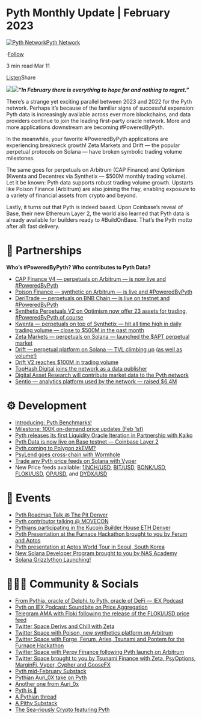 Pyth Monthly Update | February 2023
===================================

[![Pyth Network](https://miro.medium.com/v2/resize:fill:88:88/1*rdK3rHcWpkge6BRQRIwBjA.jpeg)](/?source=post_page-----2260b3b4b8fc--------------------------------)[Pyth Network](/?source=post_page-----2260b3b4b8fc--------------------------------)

·[Follow](https://medium.com/m/signin?actionUrl=https%3A%2F%2Fmedium.com%2F_%2Fsubscribe%2Fuser%2Ff55fccc0ad62&operation=register&redirect=https%3A%2F%2Fpythnetwork.medium.com%2Fpyth-monthly-update-february-2023-2260b3b4b8fc&user=Pyth+Network&userId=f55fccc0ad62&source=post_page-f55fccc0ad62----2260b3b4b8fc---------------------post_header-----------)

3 min read·Mar 11

[Listen](https://medium.com/m/signin?actionUrl=https%3A%2F%2Fmedium.com%2Fplans%3Fdimension%3Dpost_audio_button%26postId%3D2260b3b4b8fc&operation=register&redirect=https%3A%2F%2Fpythnetwork.medium.com%2Fpyth-monthly-update-february-2023-2260b3b4b8fc&source=-----2260b3b4b8fc---------------------post_audio_button-----------)Share

![](https://miro.medium.com/v2/resize:fit:1400/1*okRB9x8iiLSGb6iK5egleQ.gif)![](https://miro.medium.com/v2/resize:fit:1400/1*2nDTglwiDsY_rzsjBqd0QA.jpeg)***“In February there is everything to hope for and nothing to regret.”***

There’s a strange yet exciting parallel between 2023 and 2022 for the Pyth network. Perhaps it’s because of the familiar signs of successful expansion: Pyth data is increasingly available across ever more blockchains, and data providers continue to join the leading first-party oracle network. More and more applications downstream are becoming #PoweredByPyth.

In the meanwhile, your favorite #PoweredByPyth applications are experiencing breakneck growth! Zeta Markets and Drift — the popular perpetual protocols on Solana — have broken symbolic trading volume milestones.

The same goes for perpetuals on Arbitrum (CAP Finance) and Optimism (Kwenta and Decentrex via Synthetix — $500M monthly trading volume). Let it be known: Pyth data supports robust trading volume growth. Upstarts like Poison Finance (Arbitrum) are also joining the fray, enabling exposure to a variety of financial assets from crypto and beyond.

Lastly, it turns out that Pyth is indeed based. Upon Coinbase’s reveal of Base, their new Ethereum Layer 2, the world also learned that Pyth data is already available for builders ready to #BuildOnBase. That’s the Pyth motto after all: fast delivery.

🤝 Partnerships
==============

**Who’s #PoweredByPyth? Who contributes to Pyth Data?**

* [CAP Finance V4 — perpetuals on Arbitrum — is now live and #PoweredByPyth](https://twitter.com/PythNetwork/status/1628129517284823051)
* [Poison Finance — synthetic on Arbitrum — is live and #PoweredByPyth](https://twitter.com/PythNetwork/status/1627669554989240322)
* [DeriTrade — perpetuals on BNB Chain — is live on testnet and #PoweredByPyth](https://twitter.com/PythNetwork/status/1626262881615376385)
* [Synthetix Perpetuals V2 on Optimism now offer 23 assets for trading, #PoweredByPyth of course](https://twitter.com/PythNetwork/status/1623726855537717248)
* [Kwenta — perpetuals on top of Synthetix — hit all time high in daily trading volume — close to $500M in the past month](https://twitter.com/Kwenta_io/status/1629236872856895489/photo/1)
* [Zeta Markets — perpetuals on Solana — launched the $APT perpetual market](https://twitter.com/PythNetwork/status/1623671681863786499)
* [Drift — perpetual platform on Solana — TVL climbing up](https://twitter.com/DriftProtocol/status/1627864143146672128) [(](https://twitter.com/DriftProtocol/status/1627864143146672128)[as well as volume!](https://twitter.com/DriftProtocol/status/1627573738408644612)[)](https://twitter.com/DriftProtocol/status/1627864143146672128)
* [Drift V2 reaches $100M in trading volume](https://twitter.com/DriftProtocol/status/1626446236671959040)
* [TopHash Digital joins the network as a data publisher](https://twitter.com/PythNetwork/status/1628395057844981762)
* [Digital Asset Research will contribute market data to the Pyth network](https://twitter.com/PythNetwork/status/1630560460083699713)
* [Sentio — analytics platform used by the network — raised $6.4M](https://twitter.com/sentioxyz/status/1628053547505037312)

**⚙️ Development**
==================

* [Introducing: Pyth Benchmarks!](https://twitter.com/PythNetwork/status/1630954513149591552)
* [Milestone: 100K on-demand price updates (Feb 1st)](https://twitter.com/PythNetwork/status/1620779547871551488)
* [Pyth releases its first Liquidity Oracle Iteration in Partnership with Kaiko](https://twitter.com/PythNetwork/status/1628035698585477121)
* [Pyth Data is now live on Base testnet — Coinbase Layer 2](https://twitter.com/PythNetwork/status/1628803800436985856)
* [Pyth coming to Polygon zkEVM?](https://twitter.com/PythNetwork/status/1628434200234795008)
* [PsyLend goes cross-chain with Wormhole](https://twitter.com/PythNetwork/status/1627713596883861511)
* [Trade any Pyth price feeds on Solana with Vyper](https://twitter.com/VyperProtocol/status/1629446789295222784)
* New Price feeds available: [1INCH/USD](https://twitter.com/PythNetwork/status/1630281700314951688), [BIT/USD](https://twitter.com/PythNetwork/status/1626627675392720903), [BONK/USD](https://twitter.com/PythNetwork/status/1625857570887045120), [FLOKI/USD](https://twitter.com/PythNetwork/status/1625495170660847616), [OP/USD](https://twitter.com/PythNetwork/status/1622574079151869957), and [DYDX/USD](https://twitter.com/PythNetwork/status/1621524783103090693)

**📅 Events**
============

* [Pyth Roadmap Talk @ The Pit Denver](https://twitter.com/PythNetwork/status/1630007655107264514)
* [Pyth contributor talking @ MOVECON](https://twitter.com/PythNetwork/status/1629078706634342401)
* [Pythians participating in the Kucoin Builder House ETH Denver](https://twitter.com/KCCOfficialTW/status/1628947460478623746)
* [Pyth Presentation at the Furnace Hackathon brought to you by Ferum and Aptos](https://twitter.com/PythNetwork/status/1625745737131913216)
* [Pyth presentation at Aptos World Tour in Seoul, South Korea](https://twitter.com/PythNetwork/status/1620965008468508672)
* [New Solana Developer Program brought to you by NAS Academy](https://twitter.com/PythNetwork/status/1628347360584630274)
* [Solana Grizzlython Launching!](https://twitter.com/PythNetwork/status/1621686558351933440)

**🧑‍🤝‍🧑 Community & Socials**
=============================

* [From Pythia, oracle of Delphi, to Pyth, oracle of DeFi — IEX Podcast](https://twitter.com/PythNetwork/status/1628059130626818050)
* [Pyth on IEX Podcast: Soundbite on Price Aggregation](https://twitter.com/PythNetwork/status/1630194691307085824)
* [Telegram AMA with Floki following the release of the FLOKI/USD price feed](https://twitter.com/RealFlokiInu/status/1626333395578937345)
* [Twitter Space Derivs and Chill with Zeta](https://twitter.com/PythNetwork/status/1628444016537702402)
* [Twitter Space with Poison, new synthetics platform on Arbitrum](https://twitter.com/PythNetwork/status/1627869262751604736)
* [Twitter Space with Forge, Ferum, Aries, Tsunami and Pontem for the Furnace Hackathon](https://twitter.com/PythNetwork/status/1625200330760720393)
* [Twitter Space with Perpy Finance following Pyth launch on Arbitrum](https://twitter.com/PythNetwork/status/1621553585052942336)
* [Twitter Space brought to you by Tsunami Finance with Zeta, PsyOptions, MarginFi, Vyper, Cypher and GooseFX](https://twitter.com/TsunamiFinance_/status/1623038182919921664)
* [Pyth mid-February Substack](https://twitter.com/PythNetwork/status/1626567181776596992)
* [Pythian Auri\_0X take on Pyth](https://twitter.com/Auri_0x/status/1628164830619402240)
* [Another one from Auri\_0x](https://twitter.com/Auri_0x/status/1629033501508136961)
* [Pyth is 🔮](https://twitter.com/weave_db/status/1629799570384338946)
* [A Pythian thread](https://twitter.com/Proinvest989/status/1629417370232954881)
* [A Pithy Substack](https://pierretillement.substack.com/p/pyth-network-the-best-oracle-on-solana)
* [The Sea-riously Crypto featuring Pyth](https://twitter.com/Sea3P0/status/1628514368613654533)
